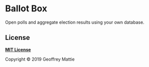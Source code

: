 # **Ballot Box**

Open polls and aggregate election results using your own database.

## **License**

[**MIT License**](./resources/build/license)

Copyright © 2019 Geoffrey Mattie